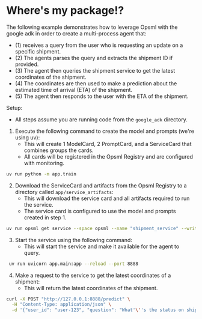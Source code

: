# Where's my package!?

The following example demonstrates how to leverage Opsml with the google adk in order to create a multi-process agent that:

- (1) receives a query from the user who is requesting an update on a specific shipment.
- (2) The agents parses the query and extracts the shipment ID if provided.
- (3) The agent then queries the shipment service to get the latest coordinates of the shipment.
- (4) The coordinates are then used to make a prediction about the estimated time of arrival (ETA) of the shipment.
- (5) The agent then responds to the user with the ETA of the shipment.


Setup:
- All steps assume you are running code from the `google_adk` directory.
  
1. Execute the following command to create the model and prompts (we're using uv):
   - This will create 1 ModelCard, 2 PromptCard, and a ServiceCard that combines groups the cards.
   - All cards will be registered in the Opsml Registry and are configured with monitoring.
```bash
uv run python -m app.train
```

2. Download the ServiceCard and artifacts from the Opsml Registry to a directory called `app/service_artifacts`:
   - This will download the service card and all artifacts required to run the service.
   - The service card is configured to use the model and prompts created in step 1.
```bash
uv run opsml get service --space opsml --name "shipment_service" --write-dir "app/service_artifacts"
```

3. Start the service using the following command:
   - This will start the service and make it available for the agent to query.
```bash
 uv run uvicorn app.main:app --reload --port 8888
```

4. Make a request to the service to get the latest coordinates of a shipment:
   - This will return the latest coordinates of the shipment.
```bash
curl -X POST "http://127.0.0.1:8888/predict" \
  -H "Content-Type: application/json" \
  -d '{"user_id": "user-123", "question": "What'\''s the status on shipment 1"}'  
```